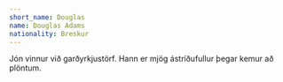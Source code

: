 ```yaml
---
short_name: Douglas
name: Douglas Adams
nationality: Breskur
---
```

Jón vinnur við garðyrkjustörf. Hann er mjög ástríðufullur þegar kemur að plöntum.